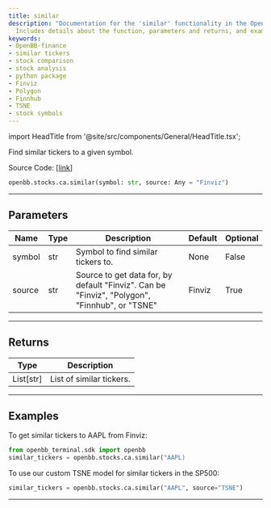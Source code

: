 ```yaml
---
title: similar
description: "Documentation for the 'similar' functionality in the OpenBB-finance package."
  Includes details about the function, parameters and returns, and examples.
keywords:
- OpenBB-finance
- similar tickers
- stock comparison
- stock analysis
- python package
- Finviz
- Polygon
- Finnhub
- TSNE
- stock symbols
---
```


import HeadTitle from '@site/src/components/General/HeadTitle.tsx';

<HeadTitle title="stocks.ca.similar - Reference | OpenBB SDK Docs" />

Find similar tickers to a given symbol.

Source Code: [[link](https://github.com/OpenBB-finance/OpenBBTerminal/tree/main/openbb_terminal/stocks/comparison_analysis/sdk_helpers.py#L15)]

```python
openbb.stocks.ca.similar(symbol: str, source: Any = "Finviz")
```

---

## Parameters

| Name | Type | Description | Default | Optional |
| ---- | ---- | ----------- | ------- | -------- |
| symbol | str | Symbol to find similar tickers to. | None | False |
| source | str | Source to get data for, by default "Finviz".  Can be "Finviz", "Polygon", "Finnhub", or "TSNE" | Finviz | True |


---

## Returns

| Type | Description |
| ---- | ----------- |
| List[str] | List of similar tickers. |
---

## Examples


To get similar tickers to AAPL from Finviz:

```python
from openbb_terminal.sdk import openbb
similar_tickers = openbb.stocks.ca.similar("AAPL)
```


To use our custom TSNE model for similar tickers in the SP500:

```python
similar_tickers = openbb.stocks.ca.similar("AAPL", source="TSNE")
```

---
